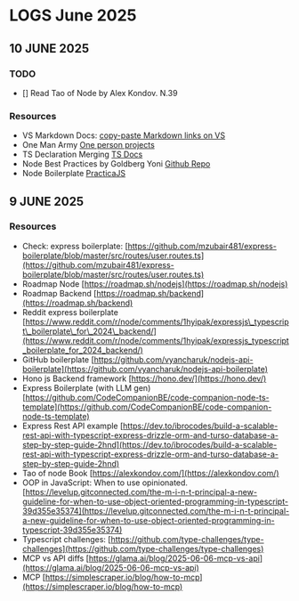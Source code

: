 # LOGS June 2025

## 10 JUNE 2025

### TODO

- [] Read Tao of Node by Alex Kondov. N.39

### Resources

- VS Markdown Docs: [copy-paste Markdown links on VS](https://code.visualstudio.com/docs/languages/markdown#_inserting-images-and-links-to-files)
- One Man Army [One person projects](https://quarter--mile.com/One-Man-Armies)
- TS Declaration Merging [TS Docs](https://www.typescriptlang.org/docs/handbook/declaration-merging.html)
- Node Best Practices by Goldberg Yoni [Github Repo](https://github.com/goldbergyoni/nodebestpractices)
- Node Boilerplate [PracticaJS](https://practica.dev/)

## 9 JUNE 2025

### Resources

* Check: express boilerplate: [https://github.com/mzubair481/express-boilerplate/blob/master/src/routes/user.routes.ts](https://github.com/mzubair481/express-boilerplate/blob/master/src/routes/user.routes.ts)
* Roadmap Node [https://roadmap.sh/nodejs](https://roadmap.sh/nodejs)
* Roadmap Backend [https://roadmap.sh/backend](https://roadmap.sh/backend)
* Reddit express boilerplate [https://www.reddit.com/r/node/comments/1hyipak/expressjs\_typescript\_boilerplate\_for\_2024\_backend/](https://www.reddit.com/r/node/comments/1hyipak/expressjs_typescript_boilerplate_for_2024_backend/)
* GitHub boilerplate [https://github.com/vyancharuk/nodejs-api-boilerplate](https://github.com/vyancharuk/nodejs-api-boilerplate)
* Hono js Backend framework [https://hono.dev/](https://hono.dev/)
* Express Boilerplate (with LLM gen) [https://github.com/CodeCompanionBE/code-companion-node-ts-template](https://github.com/CodeCompanionBE/code-companion-node-ts-template)
* Express Rest API example [https://dev.to/ibrocodes/build-a-scalable-rest-api-with-typescript-express-drizzle-orm-and-turso-database-a-step-by-step-guide-2hnd](https://dev.to/ibrocodes/build-a-scalable-rest-api-with-typescript-express-drizzle-orm-and-turso-database-a-step-by-step-guide-2hnd)
* Tao of node Book [https://alexkondov.com/](https://alexkondov.com/)
* OOP in JavaScript: When to use opinionated. [https://levelup.gitconnected.com/the-m-i-n-t-principal-a-new-guideline-for-when-to-use-object-oriented-programming-in-typescript-39d355e35374](https://levelup.gitconnected.com/the-m-i-n-t-principal-a-new-guideline-for-when-to-use-object-oriented-programming-in-typescript-39d355e35374)
* Typescript challenges: [https://github.com/type-challenges/type-challenges](https://github.com/type-challenges/type-challenges)
* MCP vs API diffs [https://glama.ai/blog/2025-06-06-mcp-vs-api](https://glama.ai/blog/2025-06-06-mcp-vs-api)
* MCP [https://simplescraper.io/blog/how-to-mcp](https://simplescraper.io/blog/how-to-mcp)
